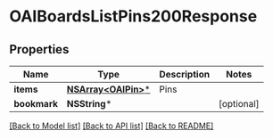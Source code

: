 # OAIBoardsListPins200Response

## Properties
Name | Type | Description | Notes
------------ | ------------- | ------------- | -------------
**items** | [**NSArray&lt;OAIPin&gt;***](OAIPin.md) | Pins | 
**bookmark** | **NSString*** |  | [optional] 

[[Back to Model list]](../README.md#documentation-for-models) [[Back to API list]](../README.md#documentation-for-api-endpoints) [[Back to README]](../README.md)


